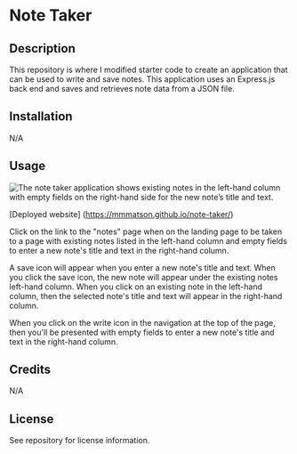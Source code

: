 # Note Taker

## Description

This repository is where I modified starter code to create an application that can be used to write and save notes. This application uses an Express.js back end and saves and retrieves note data from a JSON file.

## Installation

N/A

## Usage

![The note taker application shows existing notes in the left-hand column with empty fields on the right-hand side for the new note’s title and text.](TBA)

[Deployed website] (https://mmmatson.github.io/note-taker/)

Click on the link to the "notes" page when on the landing page to be taken to a page with existing notes listed in the left-hand column and empty fields to enter a new note's title and text in the right-hand column.

A save icon will appear when you enter a new note's title and text. When you click the save icon, the new note will appear under the existing notes left-hand column. When you click on an existing note in the left-hand column, then the selected note's title and text will appear in the right-hand column. 

When you click on the write icon in the navigation at the top of the page, then you'll be presented with empty fields to enter a new note's title and text in the right-hand column.

## Credits

N/A

## License

See repository for license information.